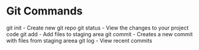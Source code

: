 # Git Commands

git init - Create  new git repo
git status - View the changes to your project code
git add - Add files to staging area
git commit - Creates a new commit with files from staging areea
git log - View recent commits